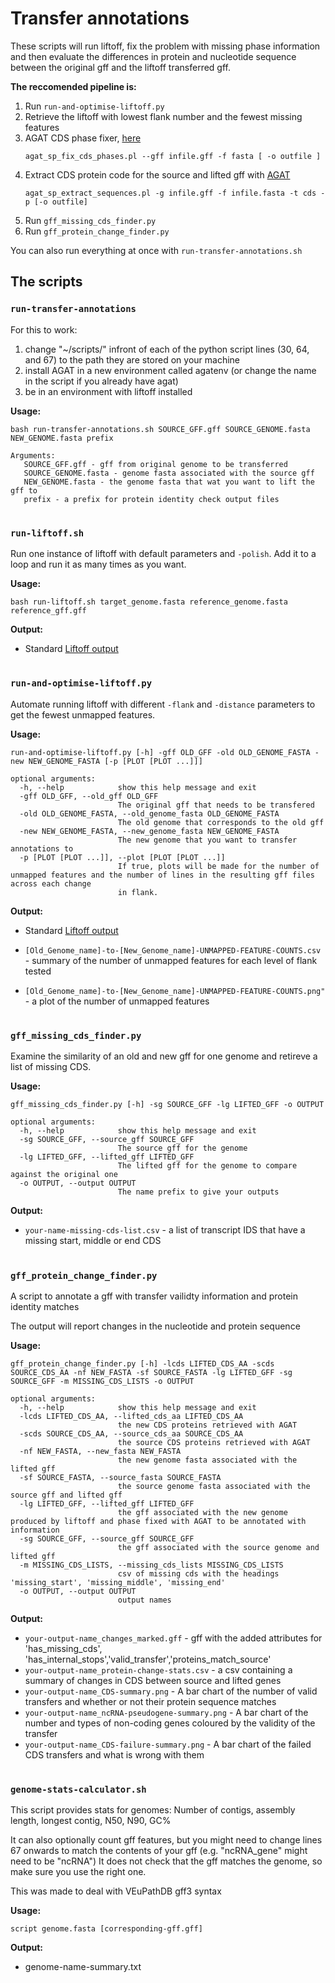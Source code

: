 # Transfer annotations
These scripts will run liftoff, fix the problem with missing phase information and then evaluate the differences in protein and nucleotide sequence between the original gff and the liftoff transferred gff.

**The reccomended pipeline is:**
1. Run `run-and-optimise-liftoff.py`
2. Retrieve the liftoff with lowest flank number and the fewest missing features
3. AGAT CDS phase fixer, [here](https://agat.readthedocs.io/en/latest/tools/agat_sp_fix_cds_phases.html)
   ```
   agat_sp_fix_cds_phases.pl --gff infile.gff -f fasta [ -o outfile ]
   ``` 
4. Extract CDS protein code for the source and lifted gff with [AGAT](https://agat.readthedocs.io/en/latest/tools/agat_sp_extract_sequences.html)
   ```
   agat_sp_extract_sequences.pl -g infile.gff -f infile.fasta -t cds -p [-o outfile]
   ```
6. Run `gff_missing_cds_finder.py`
7. Run `gff_protein_change_finder.py`

You can also run everything at once with `run-transfer-annotations.sh`

## The scripts

### `run-transfer-annotations`
For this to work:
1. change "~/scripts/" infront of each of the python script lines (30, 64, and 67) to the path they are stored on your machine
2. install AGAT in a new environment called agatenv (or change the name in the script if you already have agat)
3. be in an environment with liftoff installed

**Usage:**
```
bash run-transfer-annotations.sh SOURCE_GFF.gff SOURCE_GENOME.fasta NEW_GENOME.fasta prefix

Arguments:
   SOURCE_GFF.gff - gff from original genome to be transferred
   SOURCE_GENOME.fasta - genome fasta associated with the source gff
   NEW_GENOME.fasta - the genome fasta that wat you want to lift the gff to
   prefix - a prefix for protein identity check output files
```

#
### `run-liftoff.sh`

Run one instance of liftoff with default parameters and `-polish`. Add it to a loop and run it as many times as you want.

**Usage:**
```
bash run-liftoff.sh target_genome.fasta reference_genome.fasta reference_gff.gff
```
**Output:**

- Standard [Liftoff output](https://github.com/agshumate/Liftoff#output)

#
### `run-and-optimise-liftoff.py`

Automate running liftoff with different `-flank` and `-distance` parameters to get the fewest unmapped features.

**Usage:**
```
run-and-optimise-liftoff.py [-h] -gff OLD_GFF -old OLD_GENOME_FASTA -new NEW_GENOME_FASTA [-p [PLOT [PLOT ...]]]

optional arguments:
  -h, --help            show this help message and exit
  -gff OLD_GFF, --old_gff OLD_GFF
                        The original gff that needs to be transfered
  -old OLD_GENOME_FASTA, --old_genome_fasta OLD_GENOME_FASTA
                        The old genome that corresponds to the old gff
  -new NEW_GENOME_FASTA, --new_genome_fasta NEW_GENOME_FASTA
                        The new genome that you want to transfer annotations to
  -p [PLOT [PLOT ...]], --plot [PLOT [PLOT ...]]
                        If true, plots will be made for the number of unmapped features and the number of lines in the resulting gff files across each change  
                        in flank.
```
**Output:**

- Standard [Liftoff output](https://github.com/agshumate/Liftoff#output)

- `[Old_Genome_name]-to-[New_Genome_name]-UNMAPPED-FEATURE-COUNTS.csv` - summary of the number of unmapped features for each level of flank tested

- `[Old_Genome_name]-to-[New_Genome_name]-UNMAPPED-FEATURE-COUNTS.png"` - a plot of the number of unmapped features



#
### `gff_missing_cds_finder.py`
Examine the similarity of an old and new gff for one genome and retireve a list of missing CDS.

**Usage:**
```
gff_missing_cds_finder.py [-h] -sg SOURCE_GFF -lg LIFTED_GFF -o OUTPUT

optional arguments:
  -h, --help            show this help message and exit
  -sg SOURCE_GFF, --source_gff SOURCE_GFF
                        The source gff for the genome
  -lg LIFTED_GFF, --lifted_gff LIFTED_GFF
                        The lifted gff for the genome to compare against the original one
  -o OUTPUT, --output OUTPUT
                        The name prefix to give your outputs
```
**Output:**
- `your-name-missing-cds-list.csv` - a list of transcript IDS that have a missing start, middle or end CDS

#
### `gff_protein_change_finder.py`
A script to annotate a gff with transfer vailidty information and protein identity matches 

The output will report changes in the nucleotide and protein sequence

**Usage:** 

```
gff_protein_change_finder.py [-h] -lcds LIFTED_CDS_AA -scds SOURCE_CDS_AA -nf NEW_FASTA -sf SOURCE_FASTA -lg LIFTED_GFF -sg SOURCE_GFF -m MISSING_CDS_LISTS -o OUTPUT

optional arguments:
  -h, --help            show this help message and exit
  -lcds LIFTED_CDS_AA, --lifted_cds_aa LIFTED_CDS_AA
                        the new CDS proteins retrieved with AGAT
  -scds SOURCE_CDS_AA, --source_cds_aa SOURCE_CDS_AA
                        the source CDS proteins retrieved with AGAT
  -nf NEW_FASTA, --new_fasta NEW_FASTA
                        the new genome fasta associated with the lifted gff
  -sf SOURCE_FASTA, --source_fasta SOURCE_FASTA
                        the source genome fasta associated with the source gff and lifted gff
  -lg LIFTED_GFF, --lifted_gff LIFTED_GFF
                        the gff associated with the new genome produced by liftoff and phase fixed with AGAT to be annotated with information
  -sg SOURCE_GFF, --source_gff SOURCE_GFF
                        the gff associated with the source genome and lifted gff
  -m MISSING_CDS_LISTS, --missing_cds_lists MISSING_CDS_LISTS
                        csv of missing cds with the headings 'missing_start', 'missing_middle', 'missing_end'
  -o OUTPUT, --output OUTPUT
                        output names
```
**Output:**
- `your-output-name_changes_marked.gff` - gff with the added attributes for 'has_missing_cds', 'has_internal_stops','valid_transfer','proteins_match_source'
- `your-output-name_protein-change-stats.csv` - a csv containing a summary of changes in CDS between source and lifted genes
- `your-output-name_CDS-summary.png` - A bar chart of the number of valid transfers and whether or not their protein sequence matches
- `your-output-name_ncRNA-pseudogene-summary.png` - A bar chart of the number and types of non-coding genes coloured by the validity of the transfer
- `your-output-name_CDS-failure-summary.png` - A bar chart of the failed CDS transfers and what is wrong with them

#
### `genome-stats-calculator.sh`
This script provides stats for genomes: 
Number of contigs, assembly length, longest contig, N50, N90, GC%

It can also optionally count gff features, but you might need to change lines 67 onwards to match the contents of your gff (e.g. "ncRNA_gene" might need to be "ncRNA")
It does not check that the gff matches the genome, so make sure you use the right one.

This was made to deal with VEuPathDB gff3 syntax

**Usage:**
```
script genome.fasta [corresponding-gff.gff]
```

**Output:**
- genome-name-summary.txt
